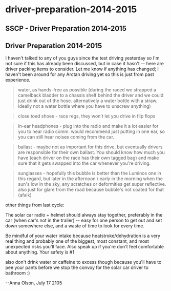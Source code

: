 # driver-preparation-2014-2015

## SSCP - Driver Preparation 2014-2015

## Driver Preparation 2014-2015

I haven't talked to any of you guys since the test driving yesterday so I'm not sure if this has already been discussed, but in case it hasn't -- here are driver packing items to consider. Let me know if anything has changed; I haven't been around for any Arctan driving yet so this is just from past experience.

> water, as hands-free as possible (during the raced we strapped a camelback bladder to a chassis shelf behind the driver and we could just drink out of the hose. alternatively a water bottle with a straw. ideally not a water bottle where you have to unscrew anything)

> close toed shoes - race regs, they won't let you drive in flip flops

> in-ear headphones - plug into the radio and make it a lot easier for you to hear radio comm. would recommend just putting in one ear, so you can still hear noises coming from the car.

> ballast - maybe not as important for this drive, but eventually drivers are responsible for their own ballast. You should know how much you have (each driver on the race has their own tagged bag) and make sure that it gets swapped into the car whenever you're driving.

> sunglasses - hopefully this bubble is better than the Luminos one in this regard, but later in the afternoon / early in the morning when the sun's low in the sky, any scratches or deformities get super reflective. also just for glare from the road because bubble's not coated for that (afaik)

other things from last cycle:

The solar car radio + helmet should always stay together, preferably in the car (when car's not in the trailer) -- easy for one person to get out and set down somewhere else, and a waste of time to look for every time.&#x20;

Be mindful of your water intake because heatstroke/dehydration is a very real thing and probably one of the biggest, most constant, and most unexpected risks you'll face. Also speak up if you're don't feel comfortable about anything. Your safety is #1

also don't drink water or caffeine to excess though because you'll have to pee your pants before we stop the convoy for the solar car driver to bathroom :)

\--Anna Olson, July 17 2105
